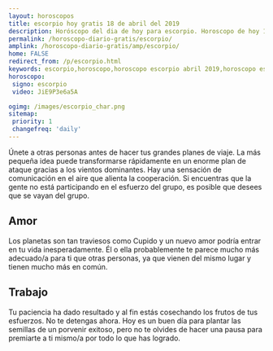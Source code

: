 ```yaml
---
layout: horoscopos
title: escorpio hoy gratis 18 de abril del 2019 
description: Horóscopo del dia de hoy para escorpio. Horoscopo de hoy 18 de abril del 2019. Las predicciones de amor, trabajo, vida personal gratis.
permalink: /horoscopo-diario-gratis/escorpio/
amplink: /horoscopo-diario-gratis/amp/escorpio/
home: FALSE
redirect_from: /p/escorpio.html
keywords: escorpio,horoscopo,horoscopo escorpio abril 2019,horoscopo escorpio hoy,tarot escorpio abril 2019,horoscopo escorpio,tarot escorpio hoy,horoscopo de hoy,horoscopo diario,tarot del amor,horoscopo de hoy escorpio,horoscopo diario del tarot, Horoscopo de hoy escorpio 18 de abril del 2019,horóscopo del día, el horoscopo de hoy
horoscopo:
 signo: escorpio
 video: JiE9P3e6a5A

ogimg: /images/escorpio_char.png
sitemap:
 priority: 1
 changefreq: 'daily'
---
```



Únete a otras personas antes de hacer tus grandes planes de viaje. La más pequeña idea puede transformarse rápidamente en un enorme plan de ataque gracias a los vientos dominantes. Hay una sensación de comunicación en el aire que alienta la cooperación. Si encuentras que la gente no está participando en el esfuerzo del grupo, es posible que desees que se vayan del grupo.

## Amor

Los planetas son tan traviesos como Cupido y un nuevo amor podría entrar en tu vida inesperadamente. Él o ella probablemente te parece mucho más adecuado/a para ti que otras personas, ya que vienen del mismo lugar y tienen mucho más en común.

## Trabajo

Tu paciencia ha dado resultado y al fin estás cosechando los frutos de tus esfuerzos. No te detengas ahora. Hoy es un buen día para plantar las semillas de un porvenir exitoso, pero no te olvides de hacer una pausa para premiarte a ti mismo/a por todo lo que has logrado.